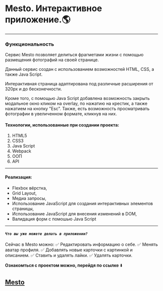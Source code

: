 # Mesto. Интерактивное приложение.:earth_americas:
---
### Функциональность
Сервис Mesto позволяет делиться фрагметами жизни с помощью размещения фотографий на своей странице.

Данный сервис создан с использованием возможностей HTML, CSS, а также Java Script.

Интерактивная страница адаптирована под различные расширения от 320px и до бесконечности.

Кроме того, с помощью Java Script добавлена возможность закрыть модальное окно кликом на overlay, по нажатию на крестик, а также нажатием на кнопку "Esc". Также, есть возможность просматривать фотографии в увеличенном формате, кликнув на них.

#### Технологии, использованные при создании проекта:
1. HTML5
2. CSS3
3. Java Script
4. Webpack
5. ООП
6. API
---

#### Реализация:
+ Flexbox вёрстка,
+ Grid Layout,
+ Медиа запросы,
+ Использование JavaScript для создания интерактивных элементов страницы,
+ Использование JavaScript для внесения изменений в DOM,
+ Валидация форм с помошью Java Script
---
#### *`Что вы уже можете делать в приложении?`*
Сейчас в Mesto можно:
:white_check_mark: Редактировать информацию о себе.
:white_check_mark: Менять аватар профиля.
:white_check_mark: Добавлять новые карточки с картинкой и описанием.
:white_check_mark: Ставить и удалять лайки.
:white_check_mark: Удалять карточки.


**Ознакомться с проектом можно, перейдя по ссылке**
:arrow_down:
## [Mesto](https://alevtina27.github.io/mesto/)
